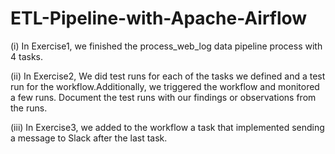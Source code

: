 # ETL-Pipeline-with-Apache-Airflow
(i) In Exercise1, we finished the process_web_log data pipeline process with 4 tasks.

(ii) In Exercise2, We did test runs for each of the tasks we defined and a test run for the workflow.Additionally, we triggered the workflow and monitored a few runs. Document the test runs with our findings or observations from the runs.

(iii) In Exercise3, we added to the workflow a task that implemented sending a message to Slack after the last task.
